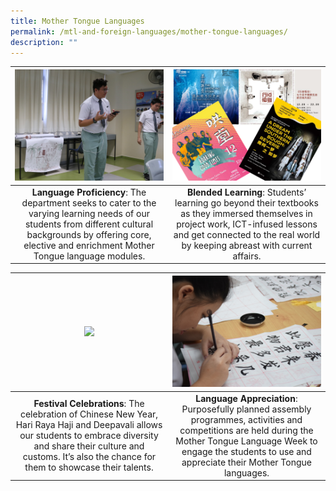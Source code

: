 ```yaml
---
title: Mother Tongue Languages
permalink: /mtl-and-foreign-languages/mother-tongue-languages/
description: ""
---
```

<table>
	<thead>
		<tr>
			<th style="width: 33%; align: center">
				<img src="/images/MT FL/mtpic1.png" style="max-width: 100%; max-height:100%">
			</th>
			<th style="width: 33%; align: center">
				<img src="/images/MT FL/mtpic2.png" style="max-width: 100%; max-heigth:100%">
			</th>
		</tr>
	</thead>
	<tbody>
		<tr>
			<td style="text-align:center"> 
				<b>Language Proficiency</b>: The department seeks to cater to the varying learning needs of our students from different cultural backgrounds by offering core, elective and enrichment Mother Tongue language modules.
			</td>
			<td style="text-align:center">
				<b>Blended Learning</b>: Students’ learning go beyond their textbooks as they immersed themselves in project work, ICT-infused lessons and get connected to the real world by keeping abreast with current affairs.
			</td>
		</tr>
	</tbody>
</table>


<table>
	<thead>
		<tr>
			<th style="width: 33%; align: center">
				<img src="/images/MT FL/mtpic3.png" style="max-width: 100%; max-height:100%">
			</th>
			<th style="width: 33%; align: center">
				<img src="/images/MT FL/mtpic4.png" style="max-width: 100%; max-heigth:100%">
			</th>
		</tr>
	</thead>
	<tbody>
		<tr>
			<td style="text-align:center"> 
				<b>Festival Celebrations</b>: The celebration of Chinese New Year, Hari Raya Haji and Deepavali allows our students to embrace diversity and share their culture and customs. It’s also the chance for them to showcase their talents.
			</td>
			<td style="text-align:center">
				<b>Language Appreciation</b>: Purposefully planned assembly programmes, activities and competitions are held during the Mother Tongue Language Week to engage the students to use and appreciate their Mother Tongue languages.
			</td>
		</tr>
	</tbody>
</table>